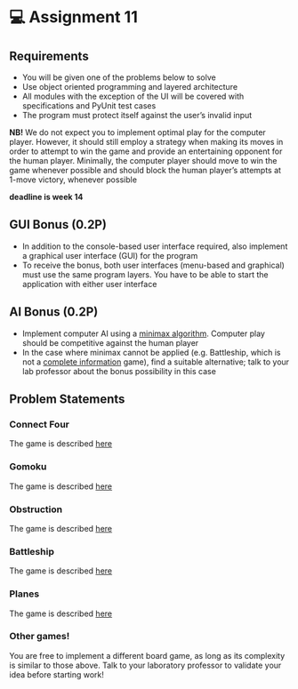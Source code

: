 # :computer: Assignment 11
## Requirements
- You will be given one of the problems below to solve
- Use object oriented programming and layered architecture
- All modules with the exception of the UI will be covered with specifications and PyUnit test cases
- The program must protect itself against the user’s invalid input

**NB!** We do not expect you to implement optimal play for the computer player. However, it should still employ a strategy when making its moves in order to attempt to win the game and provide an entertaining opponent for the human player. Minimally, the computer player should move to win the game whenever possible and should block the human player’s attempts at 1-move victory, whenever possible

**deadline is week 14**

## GUI Bonus (0.2P)
- In addition to the console-based user interface required, also implement a graphical user interface (GUI) for the program
- To receive the bonus, both user interfaces (menu-based and graphical) must use the same program layers. You have to be able to start the application with either user interface
## AI Bonus (0.2P)
- Implement computer AI using a [minimax algorithm](https://en.wikipedia.org/wiki/Minimax). Computer play should be competitive against the human player
- In the case where minimax cannot be applied (e.g. Battleship, which is not a [complete information](https://en.wikipedia.org/wiki/Complete_information) game), find a suitable alternative; talk to your lab professor about the bonus possibility in this case

## Problem Statements
### Connect Four
The game is described [here](https://en.wikipedia.org/wiki/Connect_Four)

### Gomoku
The game is described [here](https://en.wikipedia.org/wiki/Gomoku)

### Obstruction
The game is described [here](http://www.papg.com/show?2XMX)

### Battleship
The game is described [here](https://en.wikipedia.org/wiki/Battleship_(game))

### Planes
The game is described [here](https://ro.wikipedia.org/wiki/Avioane_(joc))

### Other games!
You are free to implement a different board game, as long as its complexity is similar to those above. Talk to your laboratory professor to validate your idea before starting work!
